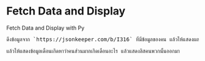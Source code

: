 # Fetch Data and Display
 Fetch Data and Display with Py
<pre>
ดึงข้อมูลจาก `https://jsonkeeper.com/b/I316` ที่มีข้อมูลของคน แล้วให้แสดงผลที่มีชื่อนามสกุลเป็นภาษาอังกฤษ เรียงจากยาวมากไปหาน้อย
</pre>
<pre>
แล้วให้แสดงข้อมูลเดือนเกิดหาว่าคนส่วนมากเกิดเดือนอะไร แล้วแสดงลิสคนพวกนั้นออกมา
</pre>